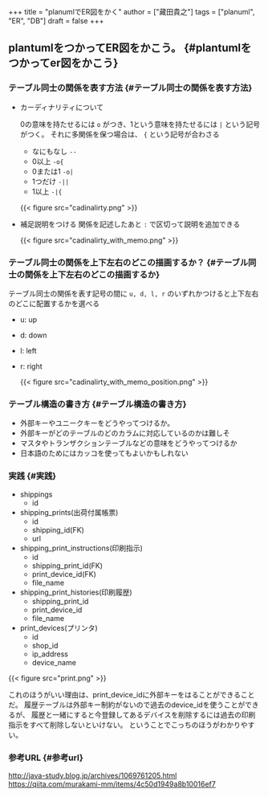 +++
title = "planumlでER図をかく"
author = ["藏田貴之"]
tags = ["planuml", "ER", "DB"]
draft = false
+++

## plantumlをつかってER図をかこう。 {#plantumlをつかってer図をかこう}


### テーブル同士の関係を表す方法 {#テーブル同士の関係を表す方法}

-   カーディナリティについて

    0の意味を持たせるには `o` がつき、1という意味を持たせるには `|` という記号がつく。
    それに多関係を保つ場合は、 `{` という記号が合わさる

    -   なにもなし
        `--`
    -   0以上
        `-o{`
    -   0または1
        `-o|`
    -   1つだけ
        `-||`
    -   1以上
        `-|{`

    {{< figure src="cadinalirty.png" >}}

-   補足説明をつける
    関係を記述したあと `:` で区切って説明を追加できる

    {{< figure src="cadinalirty_with_memo.png" >}}


### テーブル同士の関係を上下左右のどこの描画するか？ {#テーブル同士の関係を上下左右のどこの描画するか}

テーブル同士の関係を表す記号の間に `u, d, l, r` のいずれかつけると上下左右のどこに配置するかを選べる

-   u: up
-   d: down
-   l: left
-   r: right

    {{< figure src="cadinalirty_with_memo_position.png" >}}


### テーブル構造の書き方 {#テーブル構造の書き方}

-   外部キーやユニークキーをどうやってつけるか。
-   外部キーがどのテーブルのどのカラムに対応しているのかは難しそ
-   マスタやトランザクションテーブルなどの意味をどうやってつけるか
-   日本語のためにはカッコを使ってもよいかもしれない


### 実践 {#実践}

-   shippings
    -   id
-   shipping\_prints(出荷付属帳票)
    -   id
    -   shipping\_id(FK)
    -   url
-   shipping\_print\_instructions(印刷指示)
    -   id
    -   shipping\_print\_id(FK)
    -   print\_device\_id(FK)
    -   file\_name
-   shipping\_print\_histories(印刷履歴)
    -   shipping\_print\_id
    -   print\_device\_id
    -   file\_name
-   print\_devices(プリンタ)
    -   id
    -   shop\_id
    -   ip\_address
    -   device\_name

{{< figure src="print.png" >}}

これのほうがいい理由は、print\_device\_idに外部キーをはることができることだ。
履歴テーブルは外部キー制約がないので過去のdevice\_idを使うことができるが、
履歴と一緒にすると今登録してあるデバイスを削除するには過去の印刷指示をすべて削除しないといけない。
ということでこっちのほうがわかりやすい。


### 参考URL {#参考url}

<http://java-study.blog.jp/archives/1069761205.html>
<https://qiita.com/murakami-mm/items/4c50d1949a8b10016ef7>
